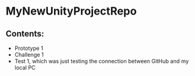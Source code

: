 # MyNewUnityProjectRepo
## Contents:
<ul>
 <li>Prototype 1</li>
 <li>Challenge 1</li>
 <li>Test 1, which was just testing the connection between GitHub and my local PC</li>
</ul>
